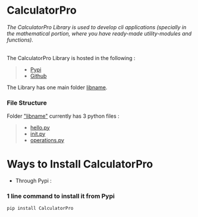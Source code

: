 # CalculatorPro

###### The CalculatorPro Library is used to develop cli applications (specially in the mathematical portion, where you have ready-made utility-modules and functions). 

The CalculatorPro Library is hosted in the following : 
> - [Pypi](https://pypi.org/project/CalculatorPro/)
> - [Github](https://github.com/codechamp2006/Calculator)

The Library has one main folder [libname](base-folder/libname).

### File Structure
Folder ["libname"](base-folder/libname) currently has 3 python files : 
> - [hello.py](base-folder/libname/hello.py)
> - [init.py](base-folder/libname/init.py)
> - [operations.py](base-folder/libname/operations.py)

# Ways to Install CalculatorPro
- Through Pypi :  
### 1 line command to install it from Pypi 
``` python
pip install CalculatorPro
```


